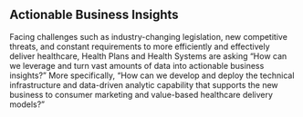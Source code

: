 ## Actionable Business Insights

Facing challenges such as industry-changing legislation, new competitive threats, and constant requirements to more efficiently and effectively deliver healthcare, Health Plans and Health Systems are asking “How can we leverage and turn vast amounts of data into actionable business insights?” More specifically, “How can we develop and deploy the technical infrastructure and data-driven analytic capability that supports the new business to consumer marketing and value-based healthcare delivery models?”  